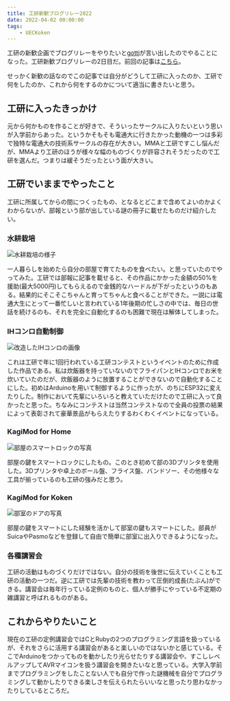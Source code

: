 ```yaml
---
title: 工研新歓ブログリレー2022
date: 2022-04-02 00:00:00
tags:
    - UECKoken
---
```


工研の新歓企画でブログリレーをやりたいと[gotti](https://twitter.com/0xg0tti)が言い出したのでやることになった。工研新歓ブログリレーの2日目だ。前回の記事は[こちら](https://gotti.dev/post/koken_blog_relay_2022_ramen/)。

せっかく新歓の話なのでこの記事では自分がどうして工研に入ったのか、工研で何をしたのか、これから何をするのかについて適当に書きたいと思う。

<!-- more -->

## 工研に入ったきっかけ

元から何かものを作ることが好きで、そういったサークルに入りたいという思いが入学前からあった。というかそもそも電通大に行きたかった動機の一つは多彩で独特な電通大の技術系サークルの存在が大きい。MMAと工研ですこし悩んだが、MMAより工研のほうが様々な幅のものづくりが許容されそうだったので工研を選んだ。つまりは緩そうだったという面が大きい。

## 工研でいままでやったこと

工研に所属してからの間につくったもの、となるとどこまで含めてよいのかよくわからないが、部報という部が出している謎の冊子に載せたものだけ紹介したい。

### 水耕栽培

![水耕栽培の様子](https://lnln.dev/works/lettuce/005.jpg)

一人暮らしを始めたら自分の部屋で育てたものを食べたい。と思っていたのでやってみた。工研では部報に記事を載せると、その作品にかかった金額の50%を援助(最大5000円)してもらえるので金銭的なハードルが下がったというのもある。結果的にそこそこちゃんと育ってちゃんと食べることができた。一説には電通大生にとって一番忙しいと言われている1年後期の忙しさの中では、毎日の世話を続けるのも、それを完全に自動化するのも困難で現在は解体してしまった。



### IHコンロ自動制御

![改造したIHコンロの画像](https://lnln.dev/works/autoIH/thumbnail.jpg)

これは工研で年に1回行われている工研コンテストというイベントのために作成した作品である。私は炊飯器を持っていないのでフライパンとIHコンロでお米を炊いていたのだが、炊飯器のように放置することができないので自動化することにした。初めはArduinoを用いて制御するように作ったが、のちにESP32に変えたりした。制作において先輩にいろいろと教えていただけたので工研に入って良かったと思った。ちなみにコンテストは当然コンテストなので全員の投票の結果によって表彰されて豪華景品がもらえたりするわくわくイベントになっている。



### KagiMod for Home

![部屋のスマートロックの写真](https://lnln.dev/works/KagiMod/KM4H.jpg)

部屋の鍵をスマートロックにしたもの。このとき初めて部の3Dプリンタを使用した。3Dプリンタや卓上のボール盤、フライス盤、バンドソー、その他様々な工具が揃っているのも工研の強みだと思う。



### KagiMod for Koken

![部室のドアの写真](https://lnln.dev/works/KagiMod/KM4K.jpg)

部屋の鍵をスマートにした経験を活かして部室の鍵もスマートにした。部員がSuicaやPasmoなどを登録して自由で簡単に部室に出入りできるようになった。


### 各種講習会

工研の活動はものづくりだけではない。自分の技術を後世に伝えていくことも工研の活動の一つだ。逆に工研では先輩の技術を教わって圧倒的成長(たぶん)ができる。講習会は毎年行っている定例のものと、個人が勝手にやっている不定期の雑講習と呼ばれるものがある。



## これからやりたいこと

現在の工研の定例講習会ではCとRubyの2つのプログラミング言語を扱っているが、それをさらに活用する講習会があると楽しいのではないかと感じている。そこでArduinoをつかってものを動かしたり光らせたりする講習会や、すこしレベルアップしてAVRマイコンを扱う講習会を開きたいなと思っている。大学入学前までプログラミングをしたことない人でも自分で作った謎機械を自分でプログラミングして動かしたりできる楽しさを伝えられたらいいなと思ったり思わなかったりしているところだ。

